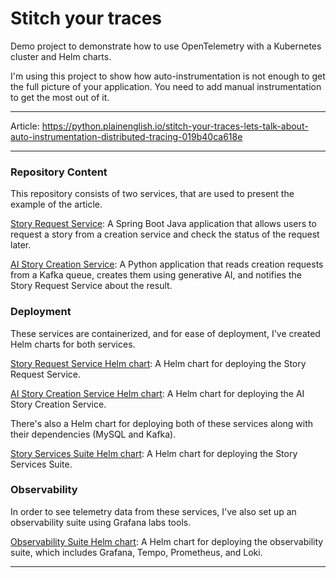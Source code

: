 # Stitch your traces

Demo project to demonstrate how to use OpenTelemetry with a Kubernetes cluster and Helm charts.

I'm using this project to show how auto-instrumentation is not enough to get the full picture of your application. 
You need to add manual instrumentation to get the most out of it.
___

Article: https://python.plainenglish.io/stitch-your-traces-lets-talk-about-auto-instrumentation-distributed-tracing-019b40ca618e
___

### Repository Content

This repository consists of two services, that are used to present the example of the article.

[Story Request Service](story-request-service/README.md): A Spring Boot Java application that allows users to request a 
story from a creation service and check the status of the request later.

[AI Story Creation Service](ai-story-creation-service/README.md): A Python application that reads creation requests from
a Kafka queue, creates them using generative AI, and notifies the Story Request Service about the result.

### Deployment

These services are containerized, and for ease of deployment, I've created Helm charts for both services.

[Story Request Service Helm chart](helm-charts/story-request-service/README.md): A Helm chart for deploying the Story Request Service.

[AI Story Creation Service Helm chart](helm-charts/ai-story-creation-service/README.md): A Helm chart for deploying the AI Story Creation Service.

There's also a Helm chart for deploying both of these services along with their dependencies (MySQL and Kafka).

[Story Services Suite Helm chart](helm-charts/story-services-suite/README.md): A Helm chart for deploying the Story Services Suite.

### Observability

In order to see telemetry data from these services, I've also set up an observability suite using Grafana labs tools.

[Observability Suite Helm chart](helm-charts/observability-suite/README.md): A Helm chart for deploying the observability suite, which includes Grafana, Tempo, Prometheus, and Loki.

___